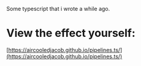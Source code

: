 Some typescript that i wrote a while ago.

# View the effect yourself:
[https://aircooledjacob.github.io/pipelines.ts/](https://aircooledjacob.github.io/pipelines.ts/)
